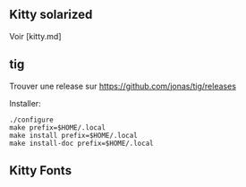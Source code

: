 ## Kitty solarized

Voir [kitty.md]

## tig

Trouver une release sur https://github.com/jonas/tig/releases

Installer:

    ./configure
    make prefix=$HOME/.local
    make install prefix=$HOME/.local
    make install-doc prefix=$HOME/.local

## Kitty Fonts
